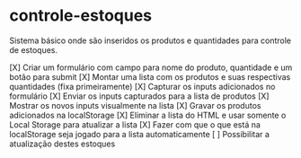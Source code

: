 # controle-estoques
Sistema básico onde são inseridos os produtos e quantidades para controle de estoques.

[X] Criar um formulário com campo para nome do produto, quantidade e um botão para submit
[X] Montar uma lista com os produtos e suas respectivas quantidades (fixa primeiramente)
[X] Capturar os inputs adicionados no formulário 
[X] Enviar os inputs capturados para a lista de produtos
[X] Mostrar os novos inputs visualmente na lista
[X] Gravar os produtos adicionados na localStorage
[X] Eliminar a lista do HTML e usar somente o Local Storage para atualizar a lista
[X] Fazer com que o que está na localStorage seja jogado para a lista automaticamente
[ ] Possibilitar a atualização destes estoques